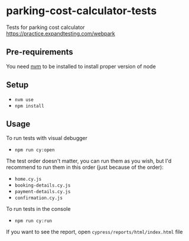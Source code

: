 # parking-cost-calculator-tests
Tests for parking cost calculator https://practice.expandtesting.com/webpark

## Pre-requirements
You need [nvm](https://github.com/nvm-sh/nvm?tab=readme-ov-file#installing-and-updating) to be installed to install proper version of node

## Setup
- `nvm use`
- `npm install`

## Usage
To run tests with visual debugger
- `npm run cy:open`

The test order doesn't matter, you can run them as you wish, but I'd recommend to run them in this order (just because of the order):
- `home.cy.js`
- `booking-details.cy.js`
- `payment-details.cy.js`
- `confirmation.cy.js`


To run tests in the console
- `npm run cy:run`

If you want to see the report, open `cypress/reports/html/index.html` file

